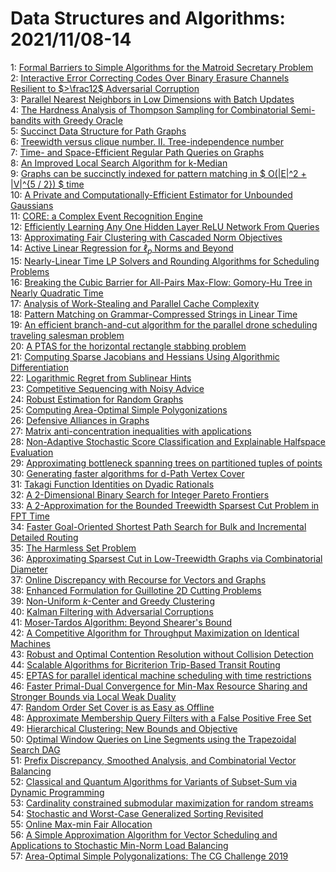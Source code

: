 # Data Structures and Algorithms: 2021/11/08-14  
1: [Formal Barriers to Simple Algorithms for the Matroid Secretary Problem](https://doi.org/10.48550/arXiv.2111.04114)  
2: [Interactive Error Correcting Codes Over Binary Erasure Channels  Resilient to $>\frac12$ Adversarial Corruption](https://doi.org/10.48550/arXiv.2111.04181)  
3: [Parallel Nearest Neighbors in Low Dimensions with Batch Updates](https://doi.org/10.48550/arXiv.2111.04182)  
4: [The Hardness Analysis of Thompson Sampling for Combinatorial  Semi-bandits with Greedy Oracle](https://doi.org/10.48550/arXiv.2111.04295)  
5: [Succinct Data Structure for Path Graphs](https://doi.org/10.48550/arXiv.2111.04332)  
6: [Treewidth versus clique number. II. Tree-independence number](https://doi.org/10.48550/arXiv.2111.04543)  
7: [Time- and Space-Efficient Regular Path Queries on Graphs](https://doi.org/10.48550/arXiv.2111.04556)  
8: [An Improved Local Search Algorithm for k-Median](https://doi.org/10.48550/arXiv.2111.04589)  
9: [Graphs can be succinctly indexed for pattern matching in $ O(|E|^2 +  |V|^{5 / 2}) $ time](https://doi.org/10.48550/arXiv.2111.04595)  
10: [A Private and Computationally-Efficient Estimator for Unbounded  Gaussians](https://doi.org/10.48550/arXiv.2111.04609)  
11: [CORE: a Complex Event Recognition Engine](https://doi.org/10.48550/arXiv.2111.04635)  
12: [Efficiently Learning Any One Hidden Layer ReLU Network From Queries](https://doi.org/10.48550/arXiv.2111.04727)  
13: [Approximating Fair Clustering with Cascaded Norm Objectives](https://doi.org/10.48550/arXiv.2111.04804)  
14: [Active Linear Regression for $\ell_p$ Norms and Beyond](https://doi.org/10.48550/arXiv.2111.04888)  
15: [Nearly-Linear Time LP Solvers and Rounding Algorithms for Scheduling  Problems](https://doi.org/10.48550/arXiv.2111.04897)  
16: [Breaking the Cubic Barrier for All-Pairs Max-Flow: Gomory-Hu Tree in  Nearly Quadratic Time](https://doi.org/10.48550/arXiv.2111.04958)  
17: [Analysis of Work-Stealing and Parallel Cache Complexity](https://doi.org/10.48550/arXiv.2111.04994)  
18: [Pattern Matching on Grammar-Compressed Strings in Linear Time](https://doi.org/10.48550/arXiv.2111.05016)  
19: [An efficient branch-and-cut algorithm for the parallel drone scheduling  traveling salesman problem](https://doi.org/10.48550/arXiv.2111.11307)  
20: [A PTAS for the horizontal rectangle stabbing problem](https://doi.org/10.48550/arXiv.2111.05197)  
21: [Computing Sparse Jacobians and Hessians Using Algorithmic  Differentiation](https://doi.org/10.48550/arXiv.2111.05207)  
22: [Logarithmic Regret from Sublinear Hints](https://doi.org/10.48550/arXiv.2111.05257)  
23: [Competitive Sequencing with Noisy Advice](https://doi.org/10.48550/arXiv.2111.05281)  
24: [Robust Estimation for Random Graphs](https://doi.org/10.48550/arXiv.2111.05320)  
25: [Computing Area-Optimal Simple Polygonizations](https://doi.org/10.48550/arXiv.2111.05386)  
26: [Defensive Alliances in Graphs](https://doi.org/10.48550/arXiv.2111.05545)  
27: [Matrix anti-concentration inequalities with applications](https://doi.org/10.48550/arXiv.2111.05553)  
28: [Non-Adaptive Stochastic Score Classification and Explainable Halfspace  Evaluation](https://doi.org/10.48550/arXiv.2111.05687)  
29: [Approximating bottleneck spanning trees on partitioned tuples of points](https://doi.org/10.48550/arXiv.2111.05780)  
30: [Generating faster algorithms for d-Path Vertex Cover](https://doi.org/10.48550/arXiv.2111.05896)  
31: [Takagi Function Identities on Dyadic Rationals](https://doi.org/10.48550/arXiv.2111.05996)  
32: [A 2-Dimensional Binary Search for Integer Pareto Frontiers](https://doi.org/10.48550/arXiv.2111.06101)  
33: [A 2-Approximation for the Bounded Treewidth Sparsest Cut Problem in FPT  Time](https://doi.org/10.48550/arXiv.2111.06163)  
34: [Faster Goal-Oriented Shortest Path Search for Bulk and Incremental  Detailed Routing](https://doi.org/10.48550/arXiv.2111.06169)  
35: [The Harmless Set Problem](https://doi.org/10.48550/arXiv.2111.06267)  
36: [Approximating Sparsest Cut in Low-Treewidth Graphs via Combinatorial  Diameter](https://doi.org/10.48550/arXiv.2111.06299)  
37: [Online Discrepancy with Recourse for Vectors and Graphs](https://doi.org/10.48550/arXiv.2111.06308)  
38: [Enhanced Formulation for Guillotine 2D Cutting Problems](https://doi.org/10.48550/arXiv.2111.06348)  
39: [Non-Uniform $k$-Center and Greedy Clustering](https://doi.org/10.48550/arXiv.2111.06362)  
40: [Kalman Filtering with Adversarial Corruptions](https://doi.org/10.48550/arXiv.2111.06395)  
41: [Moser-Tardos Algorithm: Beyond Shearer's Bound](https://doi.org/10.48550/arXiv.2111.06527)  
42: [A Competitive Algorithm for Throughput Maximization on Identical  Machines](https://doi.org/10.48550/arXiv.2111.06564)  
43: [Robust and Optimal Contention Resolution without Collision Detection](https://doi.org/10.48550/arXiv.2111.06650)  
44: [Scalable Algorithms for Bicriterion Trip-Based Transit Routing](https://doi.org/10.48550/arXiv.2111.06654)  
45: [EPTAS for parallel identical machine scheduling with time restrictions](https://doi.org/10.48550/arXiv.2111.06692)  
46: [Faster Primal-Dual Convergence for Min-Max Resource Sharing and Stronger  Bounds via Local Weak Duality](https://doi.org/10.48550/arXiv.2111.06820)  
47: [Random Order Set Cover is as Easy as Offline](https://doi.org/10.48550/arXiv.2111.06842)  
48: [Approximate Membership Query Filters with a False Positive Free Set](https://doi.org/10.48550/arXiv.2111.06856)  
49: [Hierarchical Clustering: New Bounds and Objective](https://doi.org/10.48550/arXiv.2111.06863)  
50: [Optimal Window Queries on Line Segments using the Trapezoidal Search DAG](https://doi.org/10.48550/arXiv.2111.07024)  
51: [Prefix Discrepancy, Smoothed Analysis, and Combinatorial Vector  Balancing](https://doi.org/10.48550/arXiv.2111.07049)  
52: [Classical and Quantum Algorithms for Variants of Subset-Sum via Dynamic  Programming](https://doi.org/10.48550/arXiv.2111.07059)  
53: [Cardinality constrained submodular maximization for random streams](https://doi.org/10.48550/arXiv.2111.07217)  
54: [Stochastic and Worst-Case Generalized Sorting Revisited](https://doi.org/10.48550/arXiv.2111.07222)  
55: [Online Max-min Fair Allocation](https://doi.org/10.48550/arXiv.2111.07235)  
56: [A Simple Approximation Algorithm for Vector Scheduling and Applications  to Stochastic Min-Norm Load Balancing](https://doi.org/10.48550/arXiv.2111.07244)  
57: [Area-Optimal Simple Polygonalizations: The CG Challenge 2019](https://doi.org/10.48550/arXiv.2111.07304)  